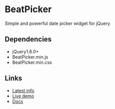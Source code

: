 BeatPicker
==========

Simple and powerful date picker widget for jQuery
## Dependencies
* jQuery1.8.0+
* BeatPicker.min.js
* BeatPicker.min.css

## Links
* [Latest info](http://act1gmr.github.io/BeatPicker/)
* [Live demo](http://act1gmr.github.io/BeatPicker/demos.html)
* [Docs](http://act1gmr.github.io/BeatPicker/demos.html)
